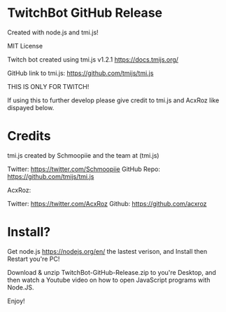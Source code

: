 # TwitchBot GitHub Release

Created with node.js and tmi.js!

MIT License

Twitch bot created using tmi.js v1.2.1
https://docs.tmijs.org/

GitHub link to tmi.js:
https://github.com/tmijs/tmi.js

THIS IS ONLY FOR TWITCH!

If using this to further develop please give credit to tmi.js and AcxRoz like dispayed below.

# Credits

tmi.js created by Schmoopiie and the team at (tmi.js)

Twitter: https://twitter.com/Schmoopiie
GitHub Repo: https://github.com/tmijs/tmi.js

AcxRoz:

Twitter: https://twitter.com/AcxRoz
Github: https://github.com/acxroz

# Install?

Get node.js https://nodejs.org/en/ the lastest verison, and Install then Restart you're PC!

Download & unzip TwitchBot-GitHub-Release.zip to you're Desktop, and then watch a Youtube video on how to open JavaScript programs with Node.JS.

Enjoy!


